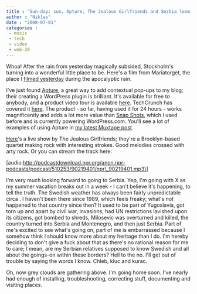 ```yaml
---
title : "Sun-day: sun, Apture, The Jealous Girlfriends and Serbia looming"
author : "Niklas"
date : "2008-07-01"
categories : 
 - music
 - tech
 - video
 - web-20
---
```


Whoa! After the rain from yesterday magically subsided, Stockholm's turning into a wonderful little place to be. Here's a film from Mariatorget, the place I [filmed yesterday](http://alpha.bambuser.com/channel/pivic/video/29630) during the apocalyptic rain.

I've just found [Apture](http://apture.com), a great way to add contextual pop-ups to my blog; their creating a WordPress plugin is brilliant. It's available for free to anybody, and a product video tour is available [here](http://www.apture.com/tour/4/). TechCrunch has covered it [here](http://www.techcrunch.com/2008/06/30/apture-gives-contextual-popups-a-good-name). The product - so far, having used it for 24 hours - works magnificently and adds a lot more value than [Snap Shots](http://www.snap.com/snapshots.php), which I used before and is currently powering WordPress.com. You'll see a lot of examples of using Apture in [my latest Muxtape post](https://niklasblog.com/?p=1501).

[Here](http://podcastdownload.npr.org/anon.npr-podcasts/podcast/510253/90219401/npr_90219401.mp3)'s a live show by The Jealous Girlfriends; they're a Brooklyn-based quartet making rock with interesting strokes. Good melodies crossed with arty rock. Or you can stream the track here:

\[audio:http://podcastdownload.npr.org/anon.npr-podcasts/podcast/510253/90219401/npr\_90219401.mp3\]

I'm very much looking forward to going to Serbia. Yep, I'm going with X as my summer vacation breaks out in a week - I can't believe it's happening, to tell the truth. The Swedish weather has always been fairly unpredictable circa . I haven't been there since 1989, which feels freaky; what's _not_ happened to that country since then? It used to be part of Yugoslavia, got torn up and apart by civil war, invasions, had UN restrictions lavished upon its citizens, got bombed to shreds, Milosevic was overturned and killed, the country turned into Serbia and Montenegro, and then just Serbia. Part of me's excited to see what's going on, part of me is embarrassed because I somehow think I should know more about my heritage than I do. I'm hereby deciding to don't give a fuck about that as there's no rational reason for me to care; I mean, are my Serbian relatives supposed to know Swedish and all about the goings-on within these borders? Hell to the no. I'll get out of trouble by saying the words I know. Chleb, kluc and kurac.

Oh, now grey clouds are gathering above. I'm going home soon. I've nearly had enough of installing, troubleshooting, correcting stuff, documenting and visiting places.
